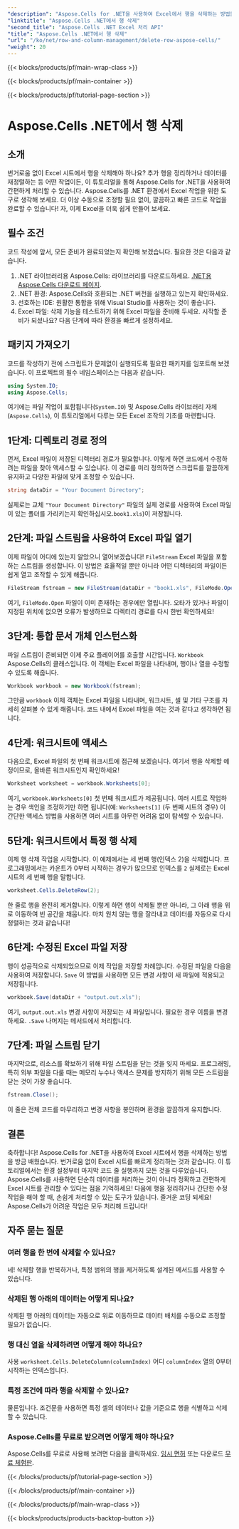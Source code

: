 ```yaml
---
"description": "Aspose.Cells for .NET을 사용하여 Excel에서 행을 삭제하는 방법을 알아보세요. 이 단계별 가이드에서는 필수 구성 요소, 코드 가져오기, 그리고 원활한 데이터 조작을 위한 자세한 안내를 제공합니다."
"linktitle": "Aspose.Cells .NET에서 행 삭제"
"second_title": "Aspose.Cells .NET Excel 처리 API"
"title": "Aspose.Cells .NET에서 행 삭제"
"url": "/ko/net/row-and-column-management/delete-row-aspose-cells/"
"weight": 20
---
```


{{< blocks/products/pf/main-wrap-class >}}

{{< blocks/products/pf/main-container >}}

{{< blocks/products/pf/tutorial-page-section >}}

# Aspose.Cells .NET에서 행 삭제

## 소개
번거로움 없이 Excel 시트에서 행을 삭제해야 하나요? 추가 행을 정리하거나 데이터를 재정렬하는 등 어떤 작업이든, 이 튜토리얼을 통해 Aspose.Cells for .NET을 사용하여 간편하게 처리할 수 있습니다. Aspose.Cells를 .NET 환경에서 Excel 작업을 위한 도구로 생각해 보세요. 더 이상 수동으로 조정할 필요 없이, 깔끔하고 빠른 코드로 작업을 완료할 수 있습니다! 자, 이제 Excel을 더욱 쉽게 만들어 보세요.
## 필수 조건
코드 작성에 앞서, 모든 준비가 완료되었는지 확인해 보겠습니다. 필요한 것은 다음과 같습니다.
1. .NET 라이브러리용 Aspose.Cells: 라이브러리를 다운로드하세요. [.NET용 Aspose.Cells 다운로드 페이지](https://releases.aspose.com/cells/net/).  
2. .NET 환경: Aspose.Cells와 호환되는 .NET 버전을 실행하고 있는지 확인하세요.
3. 선호하는 IDE: 원활한 통합을 위해 Visual Studio를 사용하는 것이 좋습니다.
4. Excel 파일: 삭제 기능을 테스트하기 위해 Excel 파일을 준비해 두세요.
시작할 준비가 되셨나요? 다음 단계에 따라 환경을 빠르게 설정하세요.
## 패키지 가져오기
코드를 작성하기 전에 스크립트가 문제없이 실행되도록 필요한 패키지를 임포트해 보겠습니다. 이 프로젝트의 필수 네임스페이스는 다음과 같습니다.
```csharp
using System.IO;
using Aspose.Cells;
```
여기에는 파일 작업이 포함됩니다(`System.IO`) 및 Aspose.Cells 라이브러리 자체(`Aspose.Cells`), 이 튜토리얼에서 다루는 모든 Excel 조작의 기초를 마련합니다.
## 1단계: 디렉토리 경로 정의
먼저, Excel 파일이 저장된 디렉터리 경로가 필요합니다. 이렇게 하면 코드에서 수정하려는 파일을 찾아 액세스할 수 있습니다. 이 경로를 미리 정의하면 스크립트를 깔끔하게 유지하고 다양한 파일에 맞게 조정할 수 있습니다.
```csharp
string dataDir = "Your Document Directory";
```
실제로는 교체 `"Your Document Directory"` 파일의 실제 경로를 사용하여 Excel 파일이 있는 폴더를 가리키는지 확인하십시오.`book1.xls`)이 저장됩니다.
## 2단계: 파일 스트림을 사용하여 Excel 파일 열기
이제 파일이 어디에 있는지 알았으니 열어보겠습니다! `FileStream` Excel 파일을 포함하는 스트림을 생성합니다. 이 방법은 효율적일 뿐만 아니라 어떤 디렉터리의 파일이든 쉽게 열고 조작할 수 있게 해줍니다.
```csharp
FileStream fstream = new FileStream(dataDir + "book1.xls", FileMode.Open);
```
여기, `FileMode.Open` 파일이 이미 존재하는 경우에만 열립니다. 오타가 있거나 파일이 지정된 위치에 없으면 오류가 발생하므로 디렉터리 경로를 다시 한번 확인하세요!
## 3단계: 통합 문서 개체 인스턴스화
파일 스트림이 준비되면 이제 주요 플레이어를 호출할 시간입니다. `Workbook` Aspose.Cells의 클래스입니다. 이 객체는 Excel 파일을 나타내며, 행이나 열을 수정할 수 있도록 해줍니다.
```csharp
Workbook workbook = new Workbook(fstream);
```
그만큼 `workbook` 이제 객체는 Excel 파일을 나타내며, 워크시트, 셀 및 기타 구조를 자세히 살펴볼 수 있게 해줍니다. 코드 내에서 Excel 파일을 여는 것과 같다고 생각하면 됩니다.
## 4단계: 워크시트에 액세스
다음으로, Excel 파일의 첫 번째 워크시트에 접근해 보겠습니다. 여기서 행을 삭제할 예정이므로, 올바른 워크시트인지 확인하세요!
```csharp
Worksheet worksheet = workbook.Worksheets[0];
```
여기, `workbook.Worksheets[0]` 첫 번째 워크시트가 제공됩니다. 여러 시트로 작업하는 경우 색인을 조정하기만 하면 됩니다(예: `Worksheets[1]` (두 번째 시트의 경우) 이 간단한 액세스 방법을 사용하면 여러 시트를 아무런 어려움 없이 탐색할 수 있습니다.
## 5단계: 워크시트에서 특정 행 삭제
이제 행 삭제 작업을 시작합니다. 이 예제에서는 세 번째 행(인덱스 2)을 삭제합니다. 프로그래밍에서는 카운트가 0부터 시작하는 경우가 많으므로 인덱스를 `2` 실제로는 Excel 시트의 세 번째 행을 말합니다.
```csharp
worksheet.Cells.DeleteRow(2);
```
한 줄로 행을 완전히 제거합니다. 이렇게 하면 행이 삭제될 뿐만 아니라, 그 아래 행을 위로 이동하여 빈 공간을 채웁니다. 마치 원치 않는 행을 잘라내고 데이터를 자동으로 다시 정렬하는 것과 같습니다!
## 6단계: 수정된 Excel 파일 저장
행이 성공적으로 삭제되었으므로 이제 작업을 저장할 차례입니다. 수정된 파일을 다음을 사용하여 저장합니다. `Save` 이 방법을 사용하면 모든 변경 사항이 새 파일에 적용되고 저장됩니다.
```csharp
workbook.Save(dataDir + "output.out.xls");
```
여기, `output.out.xls` 변경 사항이 저장되는 새 파일입니다. 필요한 경우 이름을 변경하세요. `.Save` 나머지는 메서드에서 처리합니다.
## 7단계: 파일 스트림 닫기
마지막으로, 리소스를 확보하기 위해 파일 스트림을 닫는 것을 잊지 마세요. 프로그래밍, 특히 외부 파일을 다룰 때는 메모리 누수나 액세스 문제를 방지하기 위해 모든 스트림을 닫는 것이 가장 좋습니다.
```csharp
fstream.Close();
```
이 줄은 전체 코드를 마무리하고 변경 사항을 봉인하며 환경을 깔끔하게 유지합니다.
## 결론
축하합니다! Aspose.Cells for .NET을 사용하여 Excel 시트에서 행을 삭제하는 방법을 방금 배웠습니다. 번거로움 없이 Excel 시트를 빠르게 정리하는 것과 같습니다. 이 튜토리얼에서는 환경 설정부터 마지막 코드 줄 실행까지 모든 것을 다루었습니다. Aspose.Cells를 사용하면 단순히 데이터를 처리하는 것이 아니라 정확하고 간편하게 Excel 시트를 관리할 수 있다는 점을 기억하세요!
다음에 행을 정리하거나 간단한 수정 작업을 해야 할 때, 손쉽게 처리할 수 있는 도구가 있습니다. 즐거운 코딩 되세요! Aspose.Cells가 어려운 작업은 모두 처리해 드립니다!
## 자주 묻는 질문
### 여러 행을 한 번에 삭제할 수 있나요?  
네! 삭제할 행을 반복하거나, 특정 범위의 행을 제거하도록 설계된 메서드를 사용할 수 있습니다.
### 삭제된 행 아래의 데이터는 어떻게 되나요?  
삭제된 행 아래의 데이터는 자동으로 위로 이동하므로 데이터 배치를 수동으로 조정할 필요가 없습니다.
### 행 대신 열을 삭제하려면 어떻게 해야 하나요?  
사용 `worksheet.Cells.DeleteColumn(columnIndex)` 어디 `columnIndex` 열의 0부터 시작하는 인덱스입니다.
### 특정 조건에 따라 행을 삭제할 수 있나요?  
물론입니다. 조건문을 사용하면 특정 셀의 데이터나 값을 기준으로 행을 식별하고 삭제할 수 있습니다.
### Aspose.Cells를 무료로 받으려면 어떻게 해야 하나요?  
Aspose.Cells를 무료로 사용해 보려면 다음을 클릭하세요. [임시 면허](https://purchase.aspose.com/temporary-license/) 또는 다운로드 [무료 체험판](https://releases.aspose.com/).


{{< /blocks/products/pf/tutorial-page-section >}}

{{< /blocks/products/pf/main-container >}}

{{< /blocks/products/pf/main-wrap-class >}}

{{< blocks/products/products-backtop-button >}}